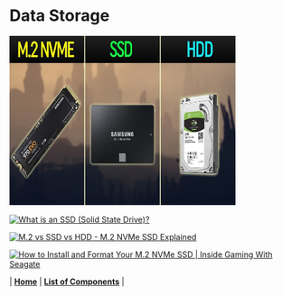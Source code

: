 # Data Storage



<img src="https://github.com/Chogue7809/Computer-Architecture/blob/main/images/storage.jpg" width="400" height="300"> 



[![What is an SSD (Solid State Drive)?](https://res.cloudinary.com/marcomontalbano/image/upload/v1639124072/video_to_markdown/images/youtube--aa5l8uof_j0-c05b58ac6eb4c4700831b2b3070cd403.jpg)](https://www.youtube.com/watch?v=aa5l8uof_j0&t=48s "What is an SSD (Solid State Drive)?")

[![M.2 vs SSD vs HDD - M.2 NVMe SSD Explained](https://res.cloudinary.com/marcomontalbano/image/upload/v1639124132/video_to_markdown/images/youtube--YT3FK7vEMfk-c05b58ac6eb4c4700831b2b3070cd403.jpg)](https://www.youtube.com/watch?v=YT3FK7vEMfk "M.2 vs SSD vs HDD - M.2 NVMe SSD Explained")


[![How to Install and Format Your M.2 NVMe SSD | Inside Gaming With Seagate](https://res.cloudinary.com/marcomontalbano/image/upload/v1639124367/video_to_markdown/images/youtube--Pijxdu7BKF8-c05b58ac6eb4c4700831b2b3070cd403.jpg)](https://www.youtube.com/watch?v=Pijxdu7BKF8 "How to Install and Format Your M.2 NVMe SSD | Inside Gaming With Seagate")

| [**Home**](README.md) | [**List of Components**](listofcomponents.md) |
